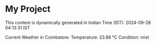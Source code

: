 # My Project

This content is dynamically generated in Indian Time (IST): 2024-09-28 04:13:31 IST


Current Weather in Coimbatore:
Temperature: 23.88 °C
Condition: mist
